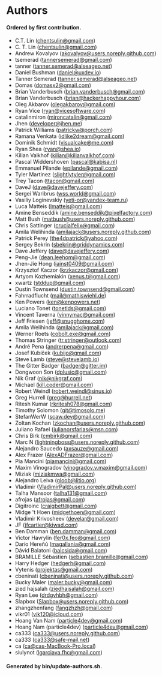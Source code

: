 # Authors

#### Ordered by first contribution.

- C.T. Lin (chentsulin@gmail.com)
- C. T. Lin (chentsulin@gmail.com)
- Andrew Kovalyov (akovalyov@users.noreply.github.com)
- tsemerad (tannersemerad@gmail.com)
- tanner (tanner.semerad@alseageo.net)
- Daniel Bushman (daniel@uxdev.io)
- Tanner Semerad (tanner.semerad@alseageo.net)
- Domas (domasx2@gmail.com)
- Brian Vanderbusch (brian.vanderbusch@gmail.com)
- Brian Vanderbusch (brian@hackerhappyhour.com)
- Oleg Akbarov (olegakbarov@gmail.com)
- Ryan Vice (ryan@vicesoftware.com)
- catalinmiron (mironcatalin@gmail.com)
- Jhen (developer@jhen.me)
- Patrick Williams (patrickw@porch.com)
- Ramana Venkata (idlike2dream@gmail.com)
- Dominik Schmidt (visualcake@me.com)
- Ryan Shea (ryan@shea.io)
- Kilian Valkhof (kilian@kilianvalkhof.com)
- Pascal Widdershoven (pascal@kabisa.nl)
- Emmanuel Pilande (epilande@gmail.com)
- Tyler Martinez (slightlytyler@gmail.com)
- Trey Tacon (ttacon@gmail.com)
- DaveJ (dave@davejeffery.com)
- Sergei Waribrus (wss.world@gmail.com)
- Vasiliy Loginevskiy (yeti-or@yandex-team.ru)
- Luca Matteis (lmatteis@gmail.com)
- Amine Benseddik (amine.benseddik@pixelfactory.com)
- Matt Bush (matbush@users.noreply.github.com)
- Chris Sattinger (crucialfelix@gmail.com)
- Amila Welihinda (amilajack@users.noreply.github.com)
- Patrick Perey (the4dpatrick@yahoo.com)
- Sergey Bekrin (sbekrin@griddynamics.com)
- Dave Jeffery (dave@davejeffery.com)
- Peng-Jie (dean.leehom@gmail.com)
- Jhen-Jie Hong (iainst0409@gmail.com)
- Krzysztof Kaczor (krzkaczor@gmail.com)
- Artyom Kozhemiakin (xenus.t@gmail.com)
- xwartz (stddup@gmail.com)
- Dustin Townsend (dustin.townsend@gmail.com)
- Fahrradflucht (mail@mathiswiehl.de)
- Ken Powers (ken@kenpowers.net)
- Luciano Tonet (tonetlds@gmail.com)
- Vincent Taverna (vinnymac@gmail.com)
- Jeff Friesen (jeff@snugghome.com)
- Amila Welihinda (amilajack@gmail.com)
- Werner Roets (cobolt.exe@gmail.com)
- Thomas Stringer (tr.stringer@outlook.com)
- André Pena (andrerpena@gmail.com)
- Josef Kubíček (kubijo@gmail.com)
- Steve Lamb (steve@stevelamb.io)
- The Gitter Badger (badger@gitter.im)
- Dongwoon Son (dplusic@gmail.com)
- Nik Graf (nik@nikgraf.com)
- Michael (kill.coder@gmail.com)
- Robert Weindl (robert.weindl@sinus.io)
- Greg Hurrell (greg@hurrell.net)
- Ritesh Kumar (rkritesh078@gmail.com)
- Timothy Solomon (git@timosolo.me)
- StefanWerW (scaw.dev@gmail.com)
- Zoltan Kochan (zkochan@users.noreply.github.com)
- Juliano Rafael (julianorsfarias@msn.com)
- Chris Birk (cmbirk@gmail.com)
- Marc N (lightningboss@users.noreply.github.com)
- Alejandro Saucedo (axsauze@gmail.com)
- Alex Frazer (AlexADFrazer@gmail.com)
- Pia Mancini (piamancini@gmail.com)
- Maxim Vinogradov (vinogradov.v.maxim@gmail.com)
- Miziak (miziakmwa@gmail.com)
- Alejandro Leiva (gloob@litio.org)
- Vladimir (VladimirPal@users.noreply.github.com)
- Talha Mansoor (talha131@gmail.com)
- afrojas (afrojas@gmail.com)
- Digitroinc (craigbett@gmail.com)
- Midge 't Hoen (midgethoen@gmail.com)
- Vladimir Krivosheev (develar@gmail.com)
- JF (jfcartier@kiwad.com)
- Ben Damman (ben.damman@gmail.com)
- Victor Havrylin (fer0x.feo@gmail.com)
- Darío Hereñú (magallania@gmail.com)
- Dávid Balatoni (balcsida@gmail.com)
- BRAMILLE Sébastien (sebastien.bramille@gmail.com)
- Harry Hedger (hedgerh@gmail.com)
- Vytenis (projektas@gmail.com)
- cbeninati (cbeninati@users.noreply.github.com)
- Bucky Maler (maler.bucky@gmail.com)
- zied hajsalah (ziedhajsalah@gmail.com)
- Ryan Lee (drdgvhbh@gmail.com)
- Slapbox (Slapbox@users.noreply.github.com)
- zhangzhenfang (fangzhzh@gmail.com)
- vikr01 (vik120@icloud.com)
- Hoang Van Nam (particle4dev@gmail.com)
- Hoang Nam (particle4dev) (particle4dev@gmail.com)
- ca333 (ca333@users.noreply.github.com)
- ca333 (ca333@safe-mail.net)
- ca (ca@cas-MacBook-Pro.local)
- siulynot (lgarciava.fhc@gmail.com)

#### Generated by bin/update-authors.sh.
